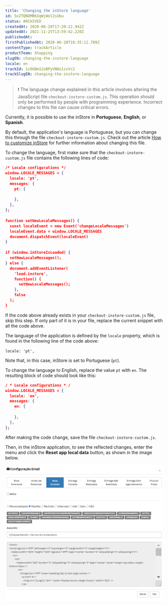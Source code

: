 ```yaml
---
title: 'Changing the inStore language'
id: 5xZTQNOMRKXqWjWol2sUbu
status: ARCHIVED
createdAt: 2020-06-28T17:20:22.942Z
updatedAt: 2021-11-25T13:59:42.220Z
publishedAt: 
firstPublishedAt: 2020-06-28T18:35:12.789Z
contentType: trackArticle
productTeam: Shopping
slugEN: changing-the-instore-language
locale: en
trackId: 1z9kBm12oBPyVNDo1ivVc2
trackSlugEN: changing-the-instore-language
---
```


>❗ The language change explained in this article involves altering the JavaScript file `checkout-instore-custom.js`. This operation should only be performed by people with programming experience. Incorrect changes to this file can cause critical errors.

Currently, it is possible to use the inStore in __Portuguese__, __English__, or __Spanish__.

By default, the application's language is Portuguese, but you can change this through the file `checkout-instore-custom.js`. Check out the article [How to customize inStore](https://help.vtex.com/en/tracks/instore-customizacoes--1z9kBm12oBPyVNDo1ivVc2) for further information about changing this file.

To change the language, first make sure that the `checkout-instore-custom.js` file contains the following lines of code:

```json
/* Locale configurations */
window.LOCALE_MESSAGES = {
  locale: 'pt',
  messages: {
    pt: {
     
    },
  },
};

function setNewLocaleMessages() {
  const localeEvent = new Event('changeLocaleMessages')
  localeEvent.data = window.LOCALE_MESSAGES
  document.dispatchEvent(localeEvent)
}

if (window.inStoreIsLoaded) {
  setNewLocaleMessages();
} else {
  document.addEventListener(
    'load.instore',
    function() {
      setNewLocaleMessages();
    },
    false
  );
}
```

If the code above already exists in your `checkout-instore-custom.js` file, skip this step. If only part of it is in your file, replace the current snippet with all the code above.

The language of the application is defined by the `locale` property, which is found in the following line of the code above:

`locale: 'pt',`
     
Note that, in this case, inStore is set to Portuguese (`pt`).

To change the language to English, replace the value `pt` with `en`. The resulting block of code should look like this:

```json
/ * Locale configurations * /
window.LOCALE_MESSAGES = {
  locale: 'en',
  messages: {
    en: {
     
    },
  },
};
```

After making the code change, save the file `checkout-instore-custom.js`.

Then, in the inStore application, to see the reflected changes, enter the menu and click the __Reset app local data__ button, as shown in the image below.

![22. Change the inStore language - 1 - EN.png?h=250](https://raw.githubusercontent.com/vtexdocs/help-center-content/refs/heads/main/_1.png)
